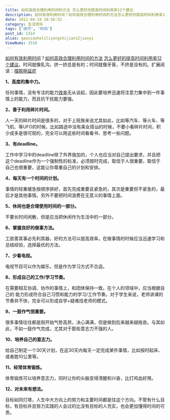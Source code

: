 ```yaml
---
title: 如何高效合理利用时间的方法 怎么更好的提高时间利用率12个建议
description: 如何有效利用时间？如何高效合理利用时间的方法怎么更好的提高时间利用率12个建议。时间就像乳沟，挤一挤总是有的；时间就像牙膏，不挤是没有的。1、高度的集中力。任何事情，没有专注的能力效率无从谈起，因此要培养迅速将注意力集中到一件事情上的能力，而且抗干扰能力要强。2、善于利用碎片时间。人一天的碎片时间是很多的，对于上班族来说尤其如此，比如等汽车、等火车、等飞机、等UFO的时候，比如路途中没有美女搭讪
date: 2012-04-19 10:56:52
category: 生活百科
tags: ['技巧', '时间']
post_id: 1314
alias: gaoxiaoheliliyongshijian12jianyi
ViewNums: 3318
---
```


[如何有效利用时间](/blog/gaoxiaoheliliyongshijian12jianyi)？[如何高效合理利用时间的方法](/blog/gaoxiaoheliliyongshijian12jianyi) [怎么更好的提高时间利用率12个建议](/blog/gaoxiaoheliliyongshijian12jianyi)。时间就像乳沟，挤一挤总是有的；时间就像牙膏，不挤是没有的。扩展阅读：[摆脱拖延症](/blog/tuoyanzheng)

**1、高度的集中力。**

任何事情，没有专注的能力[效率](/blog/gaoxiaoheliliyongshijian12jianyi)无从谈起，因此要培养迅速将注意力集中到一件事情上的能力，而且抗干扰能力要强。

**2、善于利用碎片时间。**

人一天的碎片时间是很多的，对于上班族来说尤其如此，比如等汽车、等火车、等飞机、等UFO的时候，比如路途中没有美女搭讪的时候，不要小看碎片时间，积少成多是很可观的，完全可以用这些时间看看书、思考一些问题。

**3、有deadline。**

工作中学习中的deadline除了外界施加的，个人也应当对自己提出要求，并且把这个deadline作为一个强制性的标准，必须按时完成，取信于人很重要，取信于自己也很重要，这能让你尊重自己的计划和安排。

**4、每天有一个时间的计划。**

事情的轻重缓急按顺序排好，首先完成重要且紧急的，其次是重要但不紧急的，最后才是其他事情。另外不要把时间浪费在无意义的事情上面。

**5、休闲也是合理使用时间的一部分。**

不要长时间闲散，但是应当把休闲作为生活中的一部分。

**6、掌握良好的做事方法。**

工欲善其事必先利其器，好的方法可以提高效率。在做事情的时候应当迅速学习和总结经验，选择最优的方法。

**7、少看电视。**

电视节目可以作为娱乐，但是作为学习方式不合适。

**8、形成自己的工作/学习节奏。**

在需要相互协调、协作的事情上，和团体保持一致。在个人的领域中，应当根据自己的 能力形成符合自己习惯和能力的学习/工作节奏。对于学生来说，老师讲课的节奏并不快，完全可以形成自学+疑难找老师的模式。

**9、一鼓作气很重要。**

很多事情往往都是刚开始气势高昂，决心满满，但是做到后来越来越拖沓。与其如此，不如一鼓作气完成，尤其对于那些意志力不强的人。

**10、培养自己的意志力。**

给自己制定一个30天计划，在这30天内每天一定完成某件事情，比如按时起床、或者跑10公里等。

**11、经常体育锻炼。**

体育锻炼可以培养意志力，同时让你的头脑变得清醒和兴奋，比打鸡血好用。

**12、对未来有想法。**

目标如同灯塔，人生中大方向上的努力和主要时间都是往这个方向。不管有什么目标，有目标并且努力实践的人会过的比没有目标的人充实，也会更加懂得时间的可贵。

